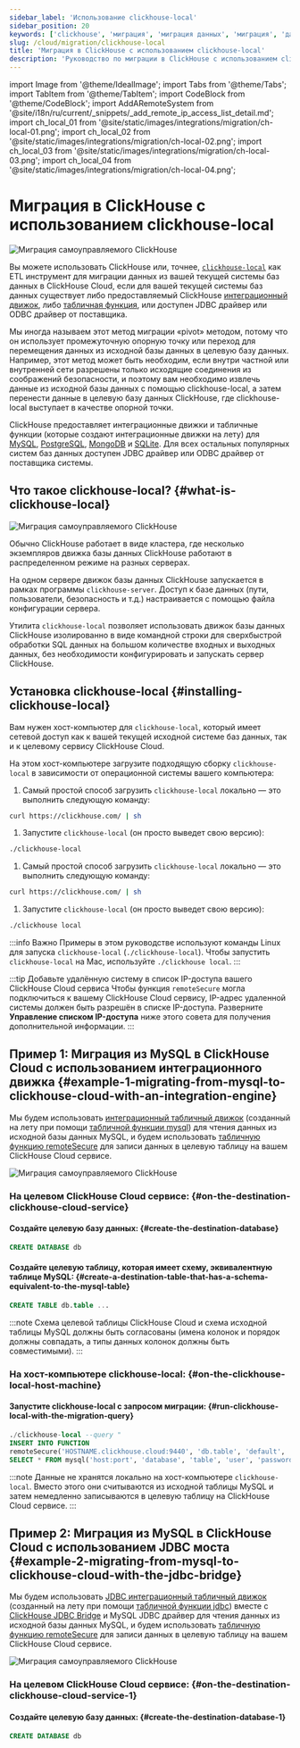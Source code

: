 ```yaml
---
sidebar_label: 'Использование clickhouse-local'
sidebar_position: 20
keywords: ['clickhouse', 'миграция', 'миграция данных', 'миграция', 'данные', 'etl', 'elt', 'clickhouse-local', 'clickhouse-client']
slug: /cloud/migration/clickhouse-local
title: 'Миграция в ClickHouse с использованием clickhouse-local'
description: 'Руководство по миграции в ClickHouse с использованием clickhouse-local'
---
```


import Image from '@theme/IdealImage';
import Tabs from '@theme/Tabs';
import TabItem from '@theme/TabItem';
import CodeBlock from '@theme/CodeBlock';
import AddARemoteSystem from '@site/i18n/ru/current/_snippets/_add_remote_ip_access_list_detail.md';
import ch_local_01 from '@site/static/images/integrations/migration/ch-local-01.png';
import ch_local_02 from '@site/static/images/integrations/migration/ch-local-02.png';
import ch_local_03 from '@site/static/images/integrations/migration/ch-local-03.png';
import ch_local_04 from '@site/static/images/integrations/migration/ch-local-04.png';


# Миграция в ClickHouse с использованием clickhouse-local

<Image img={ch_local_01} size='sm' alt='Миграция самоуправляемого ClickHouse' background='white' />

Вы можете использовать ClickHouse или, точнее, [`clickhouse-local`](/operations/utilities/clickhouse-local.md) как ETL инструмент для миграции данных из вашей текущей системы баз данных в ClickHouse Cloud, если для вашей текущей системы баз данных существует либо предоставляемый ClickHouse [интеграционный движок](/engines/table-engines/#integration-engines), либо [табличная функция](/sql-reference/table-functions/), или доступен JDBC драйвер или ODBC драйвер от поставщика.

Мы иногда называем этот метод миграции «pivot» методом, потому что он использует промежуточную опорную точку или переход для перемещения данных из исходной базы данных в целевую базу данных. Например, этот метод может быть необходим, если внутри частной или внутренней сети разрешены только исходящие соединения из соображений безопасности, и поэтому вам необходимо извлечь данные из исходной базы данных с помощью clickhouse-local, а затем перенести данные в целевую базу данных ClickHouse, где clickhouse-local выступает в качестве опорной точки.

ClickHouse предоставляет интеграционные движки и табличные функции (которые создают интеграционные движки на лету) для [MySQL](/engines/table-engines/integrations/mysql/), [PostgreSQL](/engines/table-engines/integrations/postgresql), [MongoDB](/engines/table-engines/integrations/mongodb) и [SQLite](/engines/table-engines/integrations/sqlite). Для всех остальных популярных систем баз данных доступен JDBC драйвер или ODBC драйвер от поставщика системы.

## Что такое clickhouse-local? {#what-is-clickhouse-local}

<Image img={ch_local_02} size='lg' alt='Миграция самоуправляемого ClickHouse' background='white' />

Обычно ClickHouse работает в виде кластера, где несколько экземпляров движка базы данных ClickHouse работают в распределенном режиме на разных серверах.

На одном сервере движок базы данных ClickHouse запускается в рамках программы `clickhouse-server`. Доступ к базе данных (пути, пользователи, безопасность и т.д.) настраивается с помощью файла конфигурации сервера.

Утилита `clickhouse-local` позволяет использовать движок базы данных ClickHouse изолированно в виде командной строки для сверхбыстрой обработки SQL данных на большом количестве входных и выходных данных, без необходимости конфигурировать и запускать сервер ClickHouse.

## Установка clickhouse-local {#installing-clickhouse-local}

Вам нужен хост-компьютер для `clickhouse-local`, который имеет сетевой доступ как к вашей текущей исходной системе баз данных, так и к целевому сервису ClickHouse Cloud.

На этом хост-компьютере загрузите подходящую сборку `clickhouse-local` в зависимости от операционной системы вашего компьютера:

<Tabs groupId="os">
<TabItem value="linux" label="Linux" >

1. Самый простой способ загрузить `clickhouse-local` локально — это выполнить следующую команду:
  ```bash
  curl https://clickhouse.com/ | sh
  ```

1. Запустите `clickhouse-local` (он просто выведет свою версию):
  ```bash
  ./clickhouse-local
  ```

</TabItem>
<TabItem value="mac" label="macOS">

1. Самый простой способ загрузить `clickhouse-local` локально — это выполнить следующую команду:
  ```bash
  curl https://clickhouse.com/ | sh
  ```

1. Запустите `clickhouse-local` (он просто выведет свою версию):
  ```bash
  ./clickhouse local
  ```

</TabItem>
</Tabs>

:::info Важно
Примеры в этом руководстве используют команды Linux для запуска `clickhouse-local` (`./clickhouse-local`). Чтобы запустить `clickhouse-local` на Mac, используйте `./clickhouse local`.
:::


:::tip Добавьте удалённую систему в список IP-доступа вашего ClickHouse Cloud сервиса
Чтобы функция `remoteSecure` могла подключиться к вашему ClickHouse Cloud сервису, IP-адрес удаленной системы должен быть разрешён в списке IP-доступа. Разверните **Управление списком IP-доступа** ниже этого совета для получения дополнительной информации.
:::

  <AddARemoteSystem />

## Пример 1: Миграция из MySQL в ClickHouse Cloud с использованием интеграционного движка {#example-1-migrating-from-mysql-to-clickhouse-cloud-with-an-integration-engine}

Мы будем использовать [интеграционный табличный движок](/engines/table-engines/integrations/mysql/) (созданный на лету при помощи [табличной функции mysql](/sql-reference/table-functions/mysql/)) для чтения данных из исходной базы данных MySQL, и будем использовать [табличную функцию remoteSecure](/sql-reference/table-functions/remote/) для записи данных в целевую таблицу на вашем ClickHouse Cloud сервисе.

<Image img={ch_local_03} size='sm' alt='Миграция самоуправляемого ClickHouse' background='white' />

### На целевом ClickHouse Cloud сервисе: {#on-the-destination-clickhouse-cloud-service}

#### Создайте целевую базу данных: {#create-the-destination-database}

  ```sql
  CREATE DATABASE db
  ```

#### Создайте целевую таблицу, которая имеет схему, эквивалентную таблице MySQL: {#create-a-destination-table-that-has-a-schema-equivalent-to-the-mysql-table}

  ```sql
  CREATE TABLE db.table ...
  ```

:::note
Схема целевой таблицы ClickHouse Cloud и схема исходной таблицы MySQL должны быть согласованы (имена колонок и порядок должны совпадать, а типы данных колонок должны быть совместимыми).
:::

### На хост-компьютере clickhouse-local: {#on-the-clickhouse-local-host-machine}

#### Запустите clickhouse-local с запросом миграции: {#run-clickhouse-local-with-the-migration-query}

  ```sql
  ./clickhouse-local --query "
INSERT INTO FUNCTION
remoteSecure('HOSTNAME.clickhouse.cloud:9440', 'db.table', 'default', 'PASS')
SELECT * FROM mysql('host:port', 'database', 'table', 'user', 'password');"
  ```

:::note
Данные не хранятся локально на хост-компьютере `clickhouse-local`. Вместо этого они считываются из исходной таблицы MySQL и затем немедленно записываются в целевую таблицу на ClickHouse Cloud сервисе.
:::


## Пример 2: Миграция из MySQL в ClickHouse Cloud с использованием JDBC моста {#example-2-migrating-from-mysql-to-clickhouse-cloud-with-the-jdbc-bridge}

Мы будем использовать [JDBC интеграционный табличный движок](/engines/table-engines/integrations/jdbc.md) (созданный на лету при помощи [табличной функции jdbc](/sql-reference/table-functions/jdbc.md)) вместе с [ClickHouse JDBC Bridge](https://github.com/ClickHouse/clickhouse-jdbc-bridge) и MySQL JDBC драйвер для чтения данных из исходной базы данных MySQL, и будем использовать [табличную функцию remoteSecure](/sql-reference/table-functions/remote.md) для записи данных в целевую таблицу на вашем ClickHouse Cloud сервисе.

<Image img={ch_local_04} size='sm' alt='Миграция самоуправляемого ClickHouse' background='white' />

### На целевом ClickHouse Cloud сервисе: {#on-the-destination-clickhouse-cloud-service-1}

#### Создайте целевую базу данных: {#create-the-destination-database-1}
  ```sql
  CREATE DATABASE db
  ```
